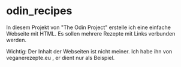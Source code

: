 # odin_recipes
In diesem Projekt von "The Odin Project" erstelle ich eine einfache Webseite mit HTML.
Es sollen mehrere Rezepte mit Links verbunden werden.

Wichtig: Der Inhalt der Webseiten ist nicht meiner. 
Ich habe ihn von veganerezepte.eu , er dient nur als Beispiel.